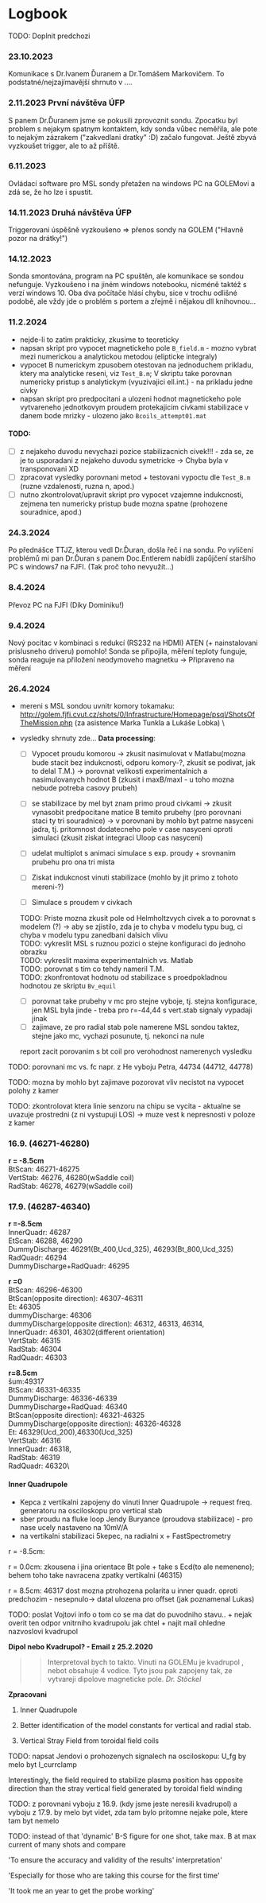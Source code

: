# Logbook

TODO: Doplnit predchozi

### 23.10.2023
Komunikace s Dr.Ivanem Ďuranem a Dr.Tomášem Markovičem. To podstatné/nejzajímavější shrnuto v ....

### 2.11.2023 První návštěva ÚFP
S panem Dr.Ďuranem jsme se pokusili zprovoznit sondu. 
Zpocatku byl problem s nejakym spatnym kontaktem, kdy sonda vůbec neměřila, ale pote to nejakým zázrakem ("zakvedlani dratky" :D) začalo fungovat. Ještě zbyvá vyzkoušet trigger, ale to až příště.

### 6.11.2023 
Ovládací software pro MSL sondy přetažen na windows PC na GOLEMovi a zdá se, že ho lze i spustit.

### 14.11.2023 Druhá návštěva ÚFP
Triggerovani úspěšně vyzkoušeno => přenos sondy na GOLEM ("Hlavně pozor na drátky!")

### 14.12.2023
Sonda smontována, program na PC spuštěn, ale komunikace se sondou nefunguje. Vyzkoušeno i na jiném windows notebooku, nicméně taktéž s verzí windows 10. Oba dva počítače hlásí chybu, sice v trochu odlišné podobě, ale vždy jde o problém s portem a zřejmě i nějakou dll knihovnou... 

### 11.2.2024
- nejde-li to zatim prakticky, zkusime to teoreticky
- napsan skript pro vypocet magnetickeho pole `B_field.m` - mozno vybrat mezi numerickou a analytickou metodou (elipticke integraly)
- vypocet B numerickym zpusobem otestovan na jednoduchem prikladu, ktery ma analyticke reseni, viz `Test_B.m`; V skriptu take porovnan numericky pristup s analytickym (vyuzivajici ell.int.) - na prikladu jedne civky
- napsan skript pro predpocitani a ulozeni hodnot magnetickeho pole vytvareneho jednotkovym proudem protekajicim civkami stabilizace v danem bode mrizky - ulozeno jako `Bcoils_attempt01.mat`

#### TODO:
- [ ] z nejakeho duvodu nevychazi pozice stabilizacnich civek!!! - zda se, ze je to usporadani z nejakeho duvodu symetricke ->  Chyba byla v transponovani XD
- [ ] zpracovat vysledky porovnani metod + testovani vypoctu dle `Test_B.m` (ruzne vzdalenosti, ruzna n, apod.)
- [ ] nutno zkontrolovat/upravit skript pro vypocet vzajemne indukcnosti, zejmena ten numericky pristup bude mozna spatne (prohozene souradnice, apod.) 

### 24.3.2024
Po přednášce TTJZ, kterou vedl Dr.Ďuran, došla řeč i na sondu. Po vylíčení problémů mi pan Dr.Ďuran s panem Doc.Entlerem nabídli zapůjčení staršího PC s windows7 na FJFI. (Tak proč toho nevyužít...)

### 8.4.2024
Převoz PC na FJFI (Díky Dominiku!)


### 9.4.2024
Nový pocitac v kombinaci s redukcí (RS232 na HDMI) ATEN (+ nainstalovani prislusneho driveru) pomohlo! Sonda se připojila, měření teploty funguje, sonda reaguje na přiložení neodymoveho magnetku -> Připraveno na měření


### 26.4.2024
- mereni s MSL sondou uvnitr komory tokamaku: http://golem.fjfi.cvut.cz/shots/0/Infrastructure/Homepage/psql/ShotsOfTheMission.php (za asistence Marka Tunkla a Lukáše Lobka) \
- vysledky shrnuty zde...
**Data processing**:
    - [ ] Vypocet proudu komorou -> zkusit nasimulovat v Matlabu(mozna bude stacit bez indukcnosti, odporu komory-?, zkusit se podivat, jak to delal T.M.) -> porovnat velikosti experimentalnich a nasimulovanych hodnot B (zkusit i maxB/maxI - u toho mozna nebude potreba casovy prubeh) 

    - [ ] se stabilizace by mel byt znam primo proud civkami -> zkusit vynasobit predpocitane matice B temito prubehy (pro porovnani staci ty tri souradnice) -> v porovnani by mohlo byt patrne nasyceni jadra, tj. pritomnost dodatecneho pole v case nasyceni oproti simulaci (zkusit ziskat integraci Uloop cas nasyceni)

    - [ ] udelat multiplot s animaci simulace s exp. proudy + srovnanim prubehu pro ona tri mista

    - [ ] Ziskat indukcnost vinuti stabilizace (mohlo by jit primo z tohoto mereni-?)
    - [ ] Simulace s proudem v civkach

    TODO: Priste mozna zkusit pole od Helmholtzvych civek a to porovnat s modelem (?) -> aby se zjistilo, zda je to chyba v modelu typu bug, ci chyba v modelu typu zanedbani dalsich vlivu\
    TODO: vykreslit MSL s ruznou pozici o stejne konfiguraci do jednoho obrazku \
    TODO: vykreslit maxima experimentalnich vs. Matlab\
    TODO: porovnat s tim co tehdy nameril T.M.\
    TODO: zkonfrontovat hodnotu od stabilizace s proedpokladnou hodnotou ze skriptu `Bv_equil` 

    - [ ] porovnat take prubehy v mc pro stejne vyboje, tj. stejna konfigurace, jen MSL byla jinde - treba pro r=-44,44 s vert.stab signaly vypadaji jinak
    - [ ] zajimave, ze pro radial stab pole namerene MSL sondou taktez, stejne jako mc, vychazi posunute, tj. nekonci na nule

    report zacit porovanim s bt coil pro verohodnost namerenych vysledku


TODO: porovnani mc vs. fc napr. z He vyboju Petra, 44734 (44712, 44778)


TODO: mozna by mohlo byt zajimave pozorovat vliv necistot na vypocet polohy z kamer

TODO: zkontrolovat ktera linie senzoru na chipu se vycita - aktualne se uvazuje prostredni (z ni vystupuji LOS) -> muze vest k nepresnosti v poloze z kamer


### 16.9. (46271-46280)
**r = -8.5cm**\
BtScan: 46271-46275\
VertStab: 46276, 46280(wSaddle coil)\
RadStab: 46278, 46279(wSaddle coil)



### 17.9. (46287-46340)
**r =-8.5cm**\
InnerQuadr: 46287\
EtScan: 46288, 46290\
DummyDischarge: 46291(Bt_400,Ucd_325), 46293(Bt_800,Ucd_325)\
RadQuadr: 46294\
DummyDischarge+RadQuadr: 46295

**r =0**\
BtScan: 46296-46300\
BtScan(opposite direction): 46307-46311\
Et: 46305\
dummyDischarge: 46306\
dummyDischarge(opposite direction): 46312, 46313, 46314, \
InnerQuadr: 46301, 46302(different orientation)\
VertStab: 46315\
RadStab: 46304\
RadQuadr: 46303

**r=8.5cm**\
šum:49317\
BtScan: 46331-46335\
DummyDischarge: 46336-46339\
DummyDischarge+RadQuad: 46340\
BtScan(opposite direction): 46321-46325\
DummyDischarge(opposite direction): 46326-46328\
Et: 46329(Ucd_200),46330(Ucd_325)\
VertStab: 46316\
InnerQuadr: 46318, \
RadStab: 46319\
RadQuadr: 46320\



#### Inner Quadrupole 
- Kepca z vertikalni zapojeny do vinuti Inner Quadrupole -> request freq. generatoru na osciloskopu pro vertical stab
- sber proudu na fluke loop Jendy Buryance (proudova stabilizace) - pro nase ucely nastaveno na 10mV/A
- na vertikalni stabilizaci 5kepec, na radialni x + FastSpectrometry


r = -8.5cm:  

r = 0.0cm: zkousena i jina orientace Bt pole + take s Ecd(to ale nemeneno); behem toho take navracena zpatky vertikalni (46315) 

r = 8.5cm: 46317 dost mozna ptrohozena polarita u inner quadr. oproti predchozim - nesepnulo-> datal ulozena pro offset (jak poznamenal Lukas)


TODO: poslat Vojtovi info o tom co se ma dat do puvodniho stavu.. + nejak overit ten odpor  vnitrniho kvadrupolu jak chtel + najit mail ohledne nazvoslovi kvadrupol

**Dipol nebo Kvadrupol? - Email z 25.2.2020**
>> Interpretoval bych to takto. Vinuti na GOLEMu je kvadrupol , nebot obsahuje 4 vodice. Tyto jsou pak zapojeny tak, ze vytvareji dipolove magneticke pole.  *Dr. Stöckel*

**Zpracovani**
1. Inner Quadrupole

2. Better identification of the model constants for vertical and radial stab.

3. Vertical Stray Field from toroidal field coils


TODO: napsat Jendovi o prohozenych signalech na osciloskopu: U_fg by melo byt I_currclamp


Interestingly, the field required to stabilize plasma position has opposite direction than the stray vertical field generated by toroidal field winding

TODO: z porovnani vyboju z 16.9. (kdy jsme jeste neresili kvadrupol) a vyboju z 17.9. by melo byt videt, zda tam bylo pritomne nejake pole, ktere tam byt nemelo

TODO: instead of that 'dynamic' B-S figure for one shot, take max. B at max current of many shots and compare



'To ensure the accuracy and validity of the results' interpretation'

'Especially for those who are taking this course for the first time'

'It took me an year to get the probe working'